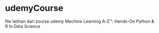 # udemyCourse
file latihan dari zourse udemy Machine Learning A-Z™: Hands-On Python &amp; R In Data Science
